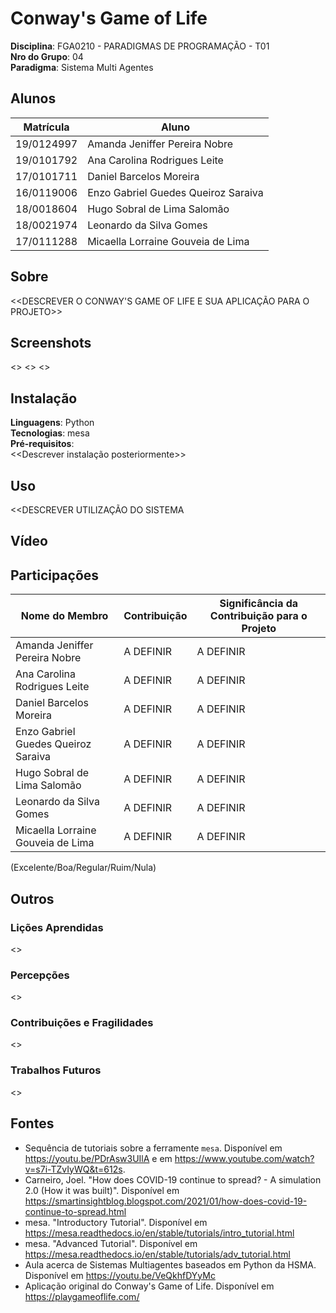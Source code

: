 # Conway's Game of Life

**Disciplina**: FGA0210 - PARADIGMAS DE PROGRAMAÇÃO - T01 <br>
**Nro do Grupo**: 04<br>
**Paradigma**: Sistema Multi Agentes<br>

## Alunos
| Matrícula  | Aluno                                    |
| ---------- | ---------------------------------------- |
| 19/0124997 | Amanda Jeniffer Pereira Nobre            |
| 19/0101792 | Ana Carolina Rodrigues Leite             |
| 17/0101711 | Daniel Barcelos Moreira                  |
| 16/0119006 | Enzo Gabriel Guedes Queiroz Saraiva      |
| 18/0018604 | Hugo Sobral de Lima Salomão              |
| 18/0021974 | Leonardo da Silva Gomes                  |
| 17/0111288 | Micaella Lorraine Gouveia de Lima        |

## Sobre 
<<DESCREVER O CONWAY'S GAME OF LIFE E SUA APLICAÇÃO PARA O PROJETO>>

## Screenshots
<<IMAGENS DO SISTEMA>>
<<IMAGENS DO SISTEMA>>
<<IMAGENS DO SISTEMA>>

## Instalação 
**Linguagens**: Python <br>
**Tecnologias**: mesa<br>
**Pré-requisitos**:<br>
<<Descrever instalação posteriormente>>

## Uso 

<<DESCREVER UTILIZAÇÃO DO SISTEMA

## Vídeo
 

## Participações

| Nome do Membro                      | Contribuição | Significância da Contribuição para o Projeto |
| - | - | - |
| Amanda Jeniffer Pereira Nobre       | A DEFINIR | A DEFINIR |
| Ana Carolina Rodrigues Leite        | A DEFINIR | A DEFINIR |
| Daniel Barcelos Moreira             | A DEFINIR | A DEFINIR |
| Enzo Gabriel Guedes Queiroz Saraiva | A DEFINIR | A DEFINIR | 
| Hugo Sobral de Lima Salomão         | A DEFINIR | A DEFINIR |
| Leonardo da Silva Gomes             | A DEFINIR | A DEFINIR |
| Micaella Lorraine Gouveia de Lima   | A DEFINIR | A DEFINIR |

(Excelente/Boa/Regular/Ruim/Nula)

## Outros 

### Lições Aprendidas
<<DESCREVER POSTERIORMENTE>>

### Percepções
<<DESCREVER POSTERIORMENTE>>

### Contribuições e Fragilidades
<<DESCREVER POSTERIORMENTE>>

### Trabalhos Futuros
<<DESCREVER POSTERIORMENTE>>

## Fontes
- Sequência de tutoriais sobre a ferramente ```mesa```. Disponível em <https://youtu.be/PDrAsw3UIlA> e em <https://www.youtube.com/watch?v=s7i-TZvIyWQ&t=612s>.
- Carneiro, Joel. "How does COVID-19 continue to spread? - A simulation 2.0 (How it was built)". Disponível em <https://smartinsightblog.blogspot.com/2021/01/how-does-covid-19-continue-to-spread.html>
- mesa. "Introductory Tutorial". Disponível em <https://mesa.readthedocs.io/en/stable/tutorials/intro_tutorial.html>
- mesa. "Advanced Tutorial". Disponível em <https://mesa.readthedocs.io/en/stable/tutorials/adv_tutorial.html>
- Aula acerca de Sistemas Multiagentes baseados em Python da HSMA. Disponível em <https://youtu.be/VeQkhfDYyMc>
- Aplicação original do Conway's Game of Life. Disponível em <https://playgameoflife.com/>
